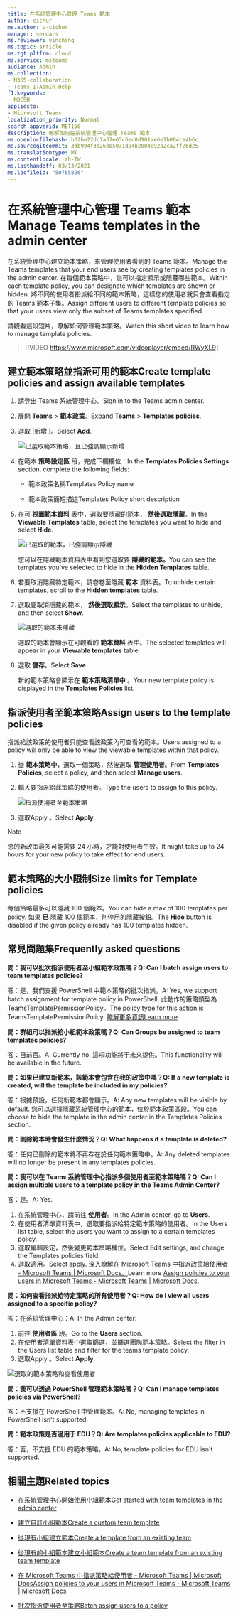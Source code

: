 ```yaml
---
title: 在系統管理中心管理 Teams 範本
author: cichur
ms.author: v-cichur
manager: serdars
ms.reviewer: yinchang
ms.topic: article
ms.tgt.pltfrm: cloud
ms.service: msteams
audience: Admin
ms.collection:
- M365-collaboration
- Teams_ITAdmin_Help
f1.keywords:
- NOCSH
appliesto:
- Microsoft Teams
localization_priority: Normal
search.appverid: MET150
description: 瞭解如何在系統管理中心管理 Teams 範本
ms.openlocfilehash: b32be22dc7a57e65c6ec8d901ae6e7b004ce4b6c
ms.sourcegitcommit: 3db994f3d26b05071d84b2004892a2ca2ff26d25
ms.translationtype: MT
ms.contentlocale: zh-TW
ms.lasthandoff: 03/13/2021
ms.locfileid: "50765826"
---
```

# <a name="manage-teams-templates-in-the-admin-center"></a><span data-ttu-id="64c0f-103">在系統管理中心管理 Teams 範本</span><span class="sxs-lookup"><span data-stu-id="64c0f-103">Manage Teams templates in the admin center</span></span>

<span data-ttu-id="64c0f-104">在系統管理中心建立範本策略，來管理使用者看到的 Teams 範本。</span><span class="sxs-lookup"><span data-stu-id="64c0f-104">Manage the Teams templates that your end users see by creating templates policies in the admin center.</span></span> <span data-ttu-id="64c0f-105">在每個範本策略中，您可以指定顯示或隱藏哪些範本。</span><span class="sxs-lookup"><span data-stu-id="64c0f-105">Within each template policy, you can designate which templates are shown or hidden.</span></span>
<span data-ttu-id="64c0f-106">將不同的使用者指派給不同的範本策略，這樣您的使用者就只會查看指定的 Teams 範本子集。</span><span class="sxs-lookup"><span data-stu-id="64c0f-106">Assign different users to different template policies so that your users view only the subset of Teams templates specified.</span></span>

<span data-ttu-id="64c0f-107">請觀看這段短片，瞭解如何管理範本策略。</span><span class="sxs-lookup"><span data-stu-id="64c0f-107">Watch this short video to learn how to manage template policies.</span></span>

> [!VIDEO https://www.microsoft.com/videoplayer/embed/RWyXL9]

## <a name="create-template-policies-and-assign-available-templates"></a><span data-ttu-id="64c0f-108">建立範本策略並指派可用的範本</span><span class="sxs-lookup"><span data-stu-id="64c0f-108">Create template policies and assign available templates</span></span>

1. <span data-ttu-id="64c0f-109">請登出 Teams 系統管理中心。</span><span class="sxs-lookup"><span data-stu-id="64c0f-109">Sign in to the Teams admin center.</span></span>

2. <span data-ttu-id="64c0f-110">展開 **Teams**  >  **範本政策**。</span><span class="sxs-lookup"><span data-stu-id="64c0f-110">Expand **Teams** > **Templates policies**.</span></span>

3. <span data-ttu-id="64c0f-111">選取 [新增 **]**。</span><span class="sxs-lookup"><span data-stu-id="64c0f-111">Select **Add**.</span></span>

    ![已選取範本策略，且已強調顯示新增](media/template-policies-1.png)

1. <span data-ttu-id="64c0f-113">在範本 **策略設定區** 段，完成下欄欄位：</span><span class="sxs-lookup"><span data-stu-id="64c0f-113">In the **Templates Policies Settings** section, complete the following fields:</span></span>

    - <span data-ttu-id="64c0f-114">範本政策名稱</span><span class="sxs-lookup"><span data-stu-id="64c0f-114">Templates Policy name</span></span>

    - <span data-ttu-id="64c0f-115">範本政策簡短描述</span><span class="sxs-lookup"><span data-stu-id="64c0f-115">Templates Policy short description</span></span>

2. <span data-ttu-id="64c0f-116">在可 **視圖範本資料** 表中，選取要隱藏的範本， **然後選取隱藏**。</span><span class="sxs-lookup"><span data-stu-id="64c0f-116">In the **Viewable Templates** table, select the templates you want to hide and select **Hide**.</span></span>

    ![已選取的範本，已強調顯示隱藏](media/template-policies-2.png)

    <span data-ttu-id="64c0f-118">您可以在隱藏範本資料表中看到您選取要 **隱藏的範本。**</span><span class="sxs-lookup"><span data-stu-id="64c0f-118">You can see the templates you've selected to hide in the **Hidden Templates** table.</span></span>

1. <span data-ttu-id="64c0f-119">若要取消隱藏特定範本，請卷卷至隱藏 **範本** 資料表。</span><span class="sxs-lookup"><span data-stu-id="64c0f-119">To unhide certain templates, scroll to the **Hidden templates** table.</span></span>

1. <span data-ttu-id="64c0f-120">選取要取消隱藏的範本， **然後選取顯示**。</span><span class="sxs-lookup"><span data-stu-id="64c0f-120">Select the templates to unhide, and then select **Show**.</span></span>

   ![選取的範本未隱藏](media/template-policies-3.png)

   <span data-ttu-id="64c0f-122">選取的範本會顯示在可觀看的 **範本資料** 表中。</span><span class="sxs-lookup"><span data-stu-id="64c0f-122">The selected templates will appear in your **Viewable templates** table.</span></span>
3. <span data-ttu-id="64c0f-123">選取 **儲存**。</span><span class="sxs-lookup"><span data-stu-id="64c0f-123">Select **Save**.</span></span>

   <span data-ttu-id="64c0f-124">新的範本策略會顯示在 **範本策略清單中** 。</span><span class="sxs-lookup"><span data-stu-id="64c0f-124">Your new template policy is displayed in the **Templates Policies** list.</span></span>

## <a name="assign-users-to-the-template-policies"></a><span data-ttu-id="64c0f-125">指派使用者至範本策略</span><span class="sxs-lookup"><span data-stu-id="64c0f-125">Assign users to the template policies</span></span>

<span data-ttu-id="64c0f-126">指派給該政策的使用者只能查看該政策內可查看的範本。</span><span class="sxs-lookup"><span data-stu-id="64c0f-126">Users assigned to a policy will only be able to view the viewable templates within that policy.</span></span>

1. <span data-ttu-id="64c0f-127">從 **範本策略中**，選取一個策略，然後選取 **管理使用者**。</span><span class="sxs-lookup"><span data-stu-id="64c0f-127">From **Templates Policies**, select a policy, and then select **Manage users**.</span></span>

2. <span data-ttu-id="64c0f-128">輸入要指派給此策略的使用者。</span><span class="sxs-lookup"><span data-stu-id="64c0f-128">Type the users to assign to this policy.</span></span>

   ![指派使用者至範本策略](media/template-policies-4.png)

3. <span data-ttu-id="64c0f-130">選取Apply 。</span><span class="sxs-lookup"><span data-stu-id="64c0f-130">Select **Apply**.</span></span>

> [!Note]
> <span data-ttu-id="64c0f-131">您的新政策最多可能需要 24 小時，才能對使用者生效。</span><span class="sxs-lookup"><span data-stu-id="64c0f-131">It might take up to 24 hours for your new policy to take effect for end users.</span></span>

## <a name="size-limits-for-template-policies"></a><span data-ttu-id="64c0f-132">範本策略的大小限制</span><span class="sxs-lookup"><span data-stu-id="64c0f-132">Size limits for Template policies</span></span>

<span data-ttu-id="64c0f-133">每個策略最多可以隱藏 100 個範本。</span><span class="sxs-lookup"><span data-stu-id="64c0f-133">You can hide a max of 100 templates per policy.</span></span> <span data-ttu-id="64c0f-134">如果 **已** 隱藏 100 個範本，則停用的隱藏按鈕。</span><span class="sxs-lookup"><span data-stu-id="64c0f-134">The **Hide** button is disabled if the given policy already has 100 templates hidden.</span></span>

## <a name="frequently-asked-questions"></a><span data-ttu-id="64c0f-135">常見問題集</span><span class="sxs-lookup"><span data-stu-id="64c0f-135">Frequently asked questions</span></span>

<span data-ttu-id="64c0f-136">**問：我可以批次指派使用者至小組範本政策嗎？**</span><span class="sxs-lookup"><span data-stu-id="64c0f-136">**Q: Can I batch assign users to team templates policies?**</span></span>
  
<span data-ttu-id="64c0f-137">答：是，我們支援 PowerShell 中範本策略的批次指派。</span><span class="sxs-lookup"><span data-stu-id="64c0f-137">A: Yes, we support batch assignment for template policy in PowerShell.</span></span> <span data-ttu-id="64c0f-138">此動作的策略類型為 TeamsTemplatePermissionPolicy。</span><span class="sxs-lookup"><span data-stu-id="64c0f-138">The policy type for this action is TeamsTemplatePermissionPolicy.</span></span> [<span data-ttu-id="64c0f-139">瞭解更多資訊</span><span class="sxs-lookup"><span data-stu-id="64c0f-139">Learn more</span></span>](https://docs.microsoft.com/powershell/module/teams/new-csbatchpolicyassignmentoperation)

<span data-ttu-id="64c0f-140">**問：群組可以指派給小組範本政策嗎？**</span><span class="sxs-lookup"><span data-stu-id="64c0f-140">**Q: Can Groups be assigned to team templates policies?**</span></span>

<span data-ttu-id="64c0f-141">答：目前否。</span><span class="sxs-lookup"><span data-stu-id="64c0f-141">A: Currently no.</span></span> <span data-ttu-id="64c0f-142">這項功能將于未來提供。</span><span class="sxs-lookup"><span data-stu-id="64c0f-142">This functionality will be available in the future.</span></span>

<span data-ttu-id="64c0f-143">**問：如果已建立新範本，該範本會包含在我的政策中嗎？**</span><span class="sxs-lookup"><span data-stu-id="64c0f-143">**Q: If a new template is created, will the template be included in my policies?**</span></span>

<span data-ttu-id="64c0f-144">答：根據預設，任何新範本都會顯示。</span><span class="sxs-lookup"><span data-stu-id="64c0f-144">A: Any new templates will be visible by default.</span></span> <span data-ttu-id="64c0f-145">您可以選擇隱藏系統管理中心的範本，位於範本政策區段。</span><span class="sxs-lookup"><span data-stu-id="64c0f-145">You can choose to hide the template in the admin center in the Templates Policies section.</span></span>

<span data-ttu-id="64c0f-146">**問：刪除範本時會發生什麼情況？**</span><span class="sxs-lookup"><span data-stu-id="64c0f-146">**Q: What happens if a template is deleted?**</span></span>

<span data-ttu-id="64c0f-147">答：任何已刪除的範本將不再存在於任何範本策略中。</span><span class="sxs-lookup"><span data-stu-id="64c0f-147">A: Any deleted templates will no longer be present in any templates policies.</span></span>

<span data-ttu-id="64c0f-148">**問：我可以在 Teams 系統管理中心指派多個使用者至範本策略嗎？**</span><span class="sxs-lookup"><span data-stu-id="64c0f-148">**Q: Can I assign multiple users to a template policy in the Teams Admin Center?**</span></span>

<span data-ttu-id="64c0f-149">答：是。</span><span class="sxs-lookup"><span data-stu-id="64c0f-149">A: Yes.</span></span>

1. <span data-ttu-id="64c0f-150">在系統管理中心，請前往 **使用者**。</span><span class="sxs-lookup"><span data-stu-id="64c0f-150">In the Admin center, go to **Users**.</span></span>
1. <span data-ttu-id="64c0f-151">在使用者清單資料表中，選取要指派給特定範本策略的使用者。</span><span class="sxs-lookup"><span data-stu-id="64c0f-151">In the Users list table, select the users you want to assign to a certain templates policy.</span></span>
1. <span data-ttu-id="64c0f-152">選取編輯設定，然後變更範本策略欄位。</span><span class="sxs-lookup"><span data-stu-id="64c0f-152">Select Edit settings, and change the Templates policies field.</span></span>
1. <span data-ttu-id="64c0f-153">選取適用。</span><span class="sxs-lookup"><span data-stu-id="64c0f-153">Select apply.</span></span>
   <span data-ttu-id="64c0f-154">深入瞭解在 Microsoft Teams 中指派[政策給使用者 - Microsoft Teams \| Microsoft Docs。](https://docs.microsoft.com/microsoftteams/assign-policies#assign-a-policy-to-a-batch-of-users)</span><span class="sxs-lookup"><span data-stu-id="64c0f-154">Learn more [Assign policies to your users in Microsoft Teams - Microsoft Teams \| Microsoft Docs](https://docs.microsoft.com/microsoftteams/assign-policies#assign-a-policy-to-a-batch-of-users).</span></span>

<span data-ttu-id="64c0f-155">**問：如何查看指派給特定策略的所有使用者？**</span><span class="sxs-lookup"><span data-stu-id="64c0f-155">**Q: How do I view all users assigned to a specific policy?**</span></span>

<span data-ttu-id="64c0f-156">答：在系統管理中心：</span><span class="sxs-lookup"><span data-stu-id="64c0f-156">A: In the Admin center:</span></span>

1. <span data-ttu-id="64c0f-157">前往 **使用者區** 段。</span><span class="sxs-lookup"><span data-stu-id="64c0f-157">Go to the **Users** section.</span></span>
2. <span data-ttu-id="64c0f-158">在使用者清單資料表中選取篩選，並篩選團隊範本策略。</span><span class="sxs-lookup"><span data-stu-id="64c0f-158">Select the filter in the Users list table and filter for the teams template policy.</span></span>
3. <span data-ttu-id="64c0f-159">選取Apply 。</span><span class="sxs-lookup"><span data-stu-id="64c0f-159">Select **Apply**.</span></span>

![選取的範本策略和查看使用者](media/template-policies-5.png)

<span data-ttu-id="64c0f-161">**問：我可以透過 PowerShell 管理範本策略嗎？**</span><span class="sxs-lookup"><span data-stu-id="64c0f-161">**Q: Can I manage templates policies via PowerShell?**</span></span>

<span data-ttu-id="64c0f-162">答：不支援在 PowerShell 中管理範本。</span><span class="sxs-lookup"><span data-stu-id="64c0f-162">A: No, managing templates in PowerShell isn't supported.</span></span>

<span data-ttu-id="64c0f-163">**問：範本政策是否適用于 EDU？**</span><span class="sxs-lookup"><span data-stu-id="64c0f-163">**Q: Are templates policies applicable to EDU?**</span></span>

<span data-ttu-id="64c0f-164">答：否，不支援 EDU 的範本策略。</span><span class="sxs-lookup"><span data-stu-id="64c0f-164">A: No, template policies for EDU isn't supported.</span></span>

## <a name="related-topics"></a><span data-ttu-id="64c0f-165">相關主題</span><span class="sxs-lookup"><span data-stu-id="64c0f-165">Related topics</span></span>

- [<span data-ttu-id="64c0f-166">在系統管理中心開始使用小組範本</span><span class="sxs-lookup"><span data-stu-id="64c0f-166">Get started with team templates in the admin center</span></span>](https://docs.microsoft.com/MicrosoftTeams/get-started-with-teams-templates-in-the-admin-console)

- [<span data-ttu-id="64c0f-167">建立自訂小組範本</span><span class="sxs-lookup"><span data-stu-id="64c0f-167">Create a custom team template</span></span>](https://docs.microsoft.com/MicrosoftTeams/create-a-team-template)

- [<span data-ttu-id="64c0f-168">從現有小組建立範本</span><span class="sxs-lookup"><span data-stu-id="64c0f-168">Create a template from an existing team</span></span>](https://docs.microsoft.com/MicrosoftTeams/create-template-from-existing-team)

- [<span data-ttu-id="64c0f-169">從現有的小組範本建立小組範本</span><span class="sxs-lookup"><span data-stu-id="64c0f-169">Create a team template from an existing team template</span></span>](https://docs.microsoft.com/MicrosoftTeams/create-template-from-existing-template)

- [<span data-ttu-id="64c0f-170">在 Microsoft Teams 中指派策略給使用者 - Microsoft Teams \| Microsoft Docs</span><span class="sxs-lookup"><span data-stu-id="64c0f-170">Assign policies to your users in Microsoft Teams - Microsoft Teams \| Microsoft Docs</span></span>](https://docs.microsoft.com/microsoftteams/assign-policies)

- [<span data-ttu-id="64c0f-171">批次指派使用者至策略</span><span class="sxs-lookup"><span data-stu-id="64c0f-171">Batch assign users to a policy</span></span>](https://docs.microsoft.com/powershell/module/teams/new-csbatchpolicyassignmentoperation)
